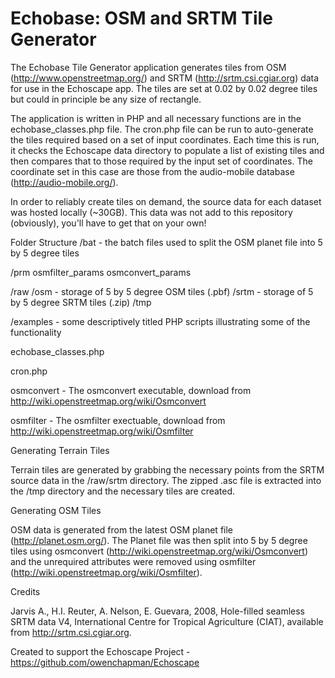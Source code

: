 Echobase: OSM and SRTM Tile Generator
========

The Echobase Tile Generator application generates tiles from OSM (http://www.openstreetmap.org/) and SRTM (http://srtm.csi.cgiar.org) data for use in the Echoscape app.  The tiles are set at 0.02 by 0.02 degree tiles but could in principle be any size of rectangle.

The application is written in PHP and all necessary functions are in the echobase_classes.php file.  The cron.php file can be run to auto-generate the tiles required based on a set of input coordinates.  Each time this is run, it checks the Echoscape data directory to populate a list of existing tiles and then compares that to those required by the input set of coordinates. The coordinate set in this case are those from the audio-mobile database (http://audio-mobile.org/).

In order to reliably create tiles on demand, the source data for each dataset was hosted locally (~30GB). This data was not add to this repository (obviously), you'll have to get that on your own!

Folder Structure
/bat - the batch files used to split the OSM planet file into 5 by 5 degree tiles

/prm
	osmfilter_params
	osmconvert_params

/raw
	/osm - storage of 5 by 5 degree OSM tiles (.pbf)
	/srtm - storage of 5 by 5 degree SRTM tiles (.zip)
/tmp

/examples - some descriptively titled PHP scripts illustrating some of the functionality 

echobase_classes.php

cron.php

osmconvert - The osmconvert executable, download from http://wiki.openstreetmap.org/wiki/Osmconvert

osmfilter - The osmfilter exectuable, download from http://wiki.openstreetmap.org/wiki/Osmfilter

Generating Terrain Tiles

Terrain tiles are generated by grabbing the necessary points from the SRTM source data in the /raw/srtm directory. The zipped .asc file is extracted into the /tmp directory and the necessary tiles are created.

Generating OSM Tiles

OSM data is generated from the latest OSM planet file (http://planet.osm.org/). The Planet file was then split into 5 by 5 degree tiles using osmconvert (http://wiki.openstreetmap.org/wiki/Osmconvert) and the unrequired attributes were removed using osmfilter (http://wiki.openstreetmap.org/wiki/Osmfilter).

Credits

Jarvis A., H.I. Reuter, A.  Nelson, E. Guevara, 2008, Hole-filled  seamless SRTM
data V4, International  Centre for Tropical  Agriculture (CIAT), available  from
http://srtm.csi.cgiar.org.

Created to support the Echoscape Project - https://github.com/owenchapman/Echoscape
